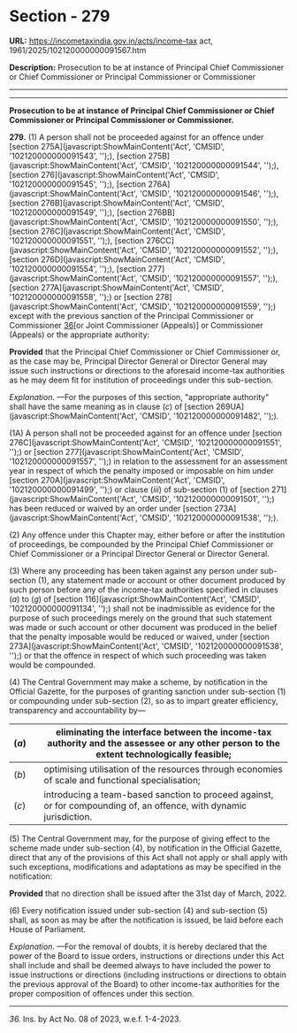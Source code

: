 # Section - 279

**URL:** https://incometaxindia.gov.in/acts/income-tax act, 1961/2025/102120000000091567.htm

**Description:** Prosecution to be at instance of Principal Chief Commissioner or Chief Commissioner or Principal Commissioner or Commissioner

---

****

**Prosecution to be at instance of Principal Chief Commissioner or Chief Commissioner or Principal Commissioner or Commissioner.**

**279.** (1) A person shall not be proceeded against for an offence under [section 275A](javascript:ShowMainContent\('Act', 'CMSID', '102120000000091543', ''\);), [section 275B](javascript:ShowMainContent\('Act', 'CMSID', '102120000000091544', ''\);), [section 276](javascript:ShowMainContent\('Act', 'CMSID', '102120000000091545', ''\);), [section 276A](javascript:ShowMainContent\('Act', 'CMSID', '102120000000091546', ''\);), [section 276B](javascript:ShowMainContent\('Act', 'CMSID', '102120000000091549', ''\);), [section 276BB](javascript:ShowMainContent\('Act', 'CMSID', '102120000000091550', ''\);), [section 276C](javascript:ShowMainContent\('Act', 'CMSID', '102120000000091551', ''\);), [section 276CC](javascript:ShowMainContent\('Act', 'CMSID', '102120000000091552', ''\);), [section 276D](javascript:ShowMainContent\('Act', 'CMSID', '102120000000091554', ''\);), [section 277](javascript:ShowMainContent\('Act', 'CMSID', '102120000000091557', ''\);), [section 277A](javascript:ShowMainContent\('Act', 'CMSID', '102120000000091558', ''\);) or [section 278](javascript:ShowMainContent\('Act', 'CMSID', '102120000000091559', ''\);) except with the previous sanction of the Principal Commissioner or Commissioner [36](javascript:ShowFootnote\('fn36'\);)[or Joint Commissioner (Appeals)] or Commissioner (Appeals) or the appropriate authority:

**Provided** that the Principal Chief Commissioner or Chief Commissioner or, as the case may be, Principal Director General or Director General may issue such instructions or directions to the aforesaid income-tax authorities as he may deem fit for institution of proceedings under this sub-section.

_Explanation._ —For the purposes of this section, "appropriate authority" shall have the same meaning as in clause (_c_) of [section 269UA](javascript:ShowMainContent\('Act', 'CMSID', '102120000000091482', ''\);).

(1A) A person shall not be proceeded against for an offence under [section 276C](javascript:ShowMainContent\('Act', 'CMSID', '102120000000091551', ''\);) or [section 277](javascript:ShowMainContent\('Act', 'CMSID', '102120000000091557', ''\);) in relation to the assessment for an assessment year in respect of which the penalty imposed or imposable on him under [section 270A](javascript:ShowMainContent\('Act', 'CMSID', '102120000000091499', ''\);) or clause (_iii_) of sub-section (1) of [section 271](javascript:ShowMainContent\('Act', 'CMSID', '102120000000091501', ''\);) has been reduced or waived by an order under [section 273A](javascript:ShowMainContent\('Act', 'CMSID', '102120000000091538', ''\);).

(2) Any offence under this Chapter may, either before or after the institution of proceedings, be compounded by the Principal Chief Commissioner or Chief Commissioner or a Principal Director General or Director General.

(3) Where any proceeding has been taken against any person under sub-section (1), any statement made or account or other document produced by such person before any of the income-tax authorities specified in clauses (_a_) to (_g_) of [section 116](javascript:ShowMainContent\('Act', 'CMSID', '102120000000091134', ''\);) shall not be inadmissible as evidence for the purpose of such proceedings merely on the ground that such statement was made or such account or other document was produced in the belief that the penalty imposable would be reduced or waived, under [section 273A](javascript:ShowMainContent\('Act', 'CMSID', '102120000000091538', ''\);) or that the offence in respect of which such proceeding was taken would be compounded.

(4) The Central Government may make a scheme, by notification in the Official Gazette, for the purposes of granting sanction under sub-section (1) or compounding under sub-section (2), so as to impart greater efficiency, transparency and accountability by—

(_a_)|  |  eliminating the interface between the income-tax authority and the assessee or any other person to the extent technologically feasible;  
---|---|---  
(_b_)|  |  optimising utilisation of the resources through economies of scale and functional specialisation;  
(_c_)|  |  introducing a team-based sanction to proceed against, or for compounding of, an offence, with dynamic jurisdiction.  
  
(5) The Central Government may, for the purpose of giving effect to the scheme made under sub-section (4), by notification in the Official Gazette, direct that any of the provisions of this Act shall not apply or shall apply with such exceptions, modifications and adaptations as may be specified in the notification:

**Provided** that no direction shall be issued after the 31st day of March, 2022.

(6) Every notification issued under sub-section (4) and sub-section (5) shall, as soon as may be after the notification is issued, be laid before each House of Parliament.

_Explanation._ —For the removal of doubts, it is hereby declared that the power of the Board to issue orders, instructions or directions under this Act shall include and shall be deemed always to have included the power to issue instructions or directions (including instructions or directions to obtain the previous approval of the Board) to other income-tax authorities for the proper composition of offences under this section.

* * *

_36._ Ins. by Act No. 08 of 2023, w.e.f. 1-4-2023.